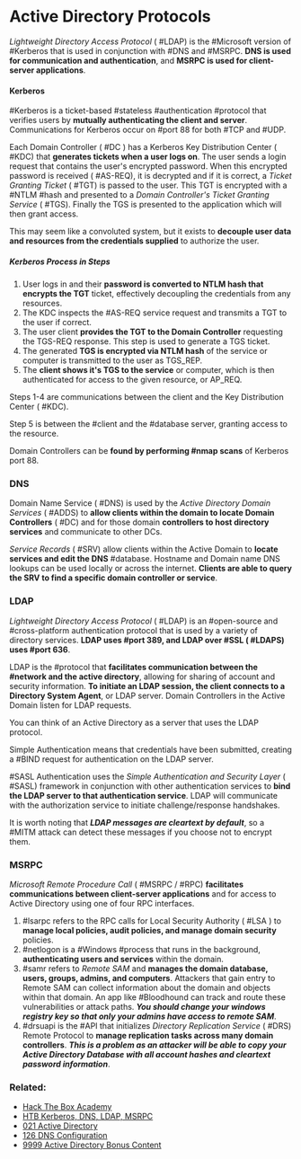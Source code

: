 # Active Directory Protocols

*Lightweight Directory Access Protocol* ( #LDAP) is the #Microsoft version of #Kerberos that is used in conjunction with #DNS and #MSRPC. **DNS is used for communication and authentication**, and **MSRPC is used for client-server applications**. 

#### Kerberos

#Kerberos is a ticket-based #stateless #authentication #protocol that verifies users by **mutually authenticating the client and server**. Communications for Kerberos occur on #port 88 for both #TCP and #UDP.

Each Domain Controller  ( #DC ) has a Kerberos Key Distribution Center ( #KDC) that **generates tickets when a user logs on**. The user sends a login request that contains the user's encrypted password. When this encrypted password is received ( #AS-REQ), it is decrypted and if it is correct, a *Ticket Granting Ticket* ( #TGT) is passed to the user. This TGT is encrypted with a #NTLM #hash and presented to a *Domain Controller's Ticket Granting Service* ( #TGS). Finally the TGS is presented to the application which will then grant access.

This may seem like a convoluted system, but it exists to **decouple user data and resources from the credentials supplied** to authorize the user.

##### Kerberos Process in Steps

1. User logs in and their **password is converted to NTLM hash that encrypts the TGT** ticket, effectively decoupling the credentials from any resources.
2. The KDC inspects the #AS-REQ service request and transmits a TGT to the user if correct.
3. The user client **provides the TGT to the Domain Controller** requesting the TGS-REQ response. This step is used to generate a TGS ticket.
4. The generated **TGS is encrypted via NTLM hash** of the service or computer is transmitted to the user as TGS_REP.
5. The **client shows it's TGS to the service** or computer, which is then authenticated for access to the given resource, or AP_REQ.

Steps 1-4 are communications between the client and the Key Distribution Center ( #KDC).

Step 5 is between the #client and the #database server, granting access to the resource.

Domain Controllers can be **found by performing #nmap scans** of Kerberos port 88.

### DNS

Domain Name Service ( #DNS) is used by the *Active Directory Domain Services* ( #ADDS) to **allow clients within the domain to locate Domain Controllers** ( #DC) and for those domain **controllers to host directory services** and communicate to other DCs. 

*Service Records* ( #SRV) allow clients within the Active Domain to **locate services and edit the DNS** #database. Hostname and Domain name DNS lookups can be used locally or across the internet. **Clients are able to query the SRV to find a specific domain controller or service**.

### LDAP

*Lightweight Directory Access Protocol* ( #LDAP) is an #open-source and #cross-platform authentication protocol that is used by a variety of directory services. **LDAP uses #port 389, and LDAP over #SSL ( #LDAPS) uses #port 636**. 

LDAP is the #protocol that **facilitates communication between the #network and the active directory**, allowing for sharing of account and security information. **To initiate an LDAP session, the client connects to a Directory System Agent**, or LDAP server. Domain Controllers in the Active Domain listen for LDAP requests.

You can think of an Active Directory as a server that uses the LDAP protocol.

Simple Authentication means that credentials have been submitted, creating a #BIND request for authentication on the LDAP server.

#SASL Authentication uses the *Simple Authentication and Security Layer* ( #SASL) framework in conjunction with other authentication services to **bind the LDAP server to that authentication service**. LDAP will communicate with the authorization service to initiate challenge/response handshakes.

It is worth noting that ***LDAP messages are cleartext by default***, so a #MITM attack can detect these messages if you choose not to encrypt them. 

### MSRPC

*Microsoft Remote Procedure Call* ( #MSRPC / #RPC) **facilitates communications between client-server applications** and for access to Active Directory using one of four RPC interfaces.

1. #lsarpc refers to the RPC calls for Local Security Authority ( #LSA ) to **manage local policies, audit policies, and manage domain security** policies. 
2. #netlogon is a #Windows #process that runs in the background, **authenticating users and services** within the domain.
3. #samr refers to *Remote SAM* and **manages the domain database, users, groups, admins, and computers**. Attackers that gain entry to Remote SAM  can collect information about the domain and objects within that domain. An app like #Bloodhound can track and route these vulnerabilities or attack paths. ***You should change your windows registry key so that only your admins have access to remote SAM***.
4. #drsuapi is the #API that initializes *Directory Replication Service* ( #DRS) Remote Protocol to **manage replication tasks across many domain controllers**. ***This is a problem as an attacker will be able to copy your Active Directory Database with all account hashes and cleartext password information***.

### Related:
- [Hack The Box Academy](https://academy.hackthebox.com/ "Hack The Box Academy Home page")
- [HTB Kerberos, DNS, LDAP, MSRPC](https://academy.hackthebox.com/module/74/section/701 "HTB Kerberos, DNS, LDAP, MSRPC module")
- [021 Active Directory](021%20Active%20Directory.md)
- [126 DNS Configuration](126%20DNS%20Configuration.md)
- [9999 Active Directory Bonus Content](9999%20Active%20Directory%20Bonus%20Content.md)
